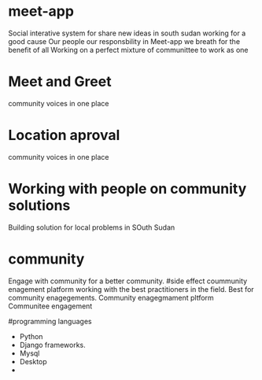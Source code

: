 # meet-app
Social interative system for share new ideas in south sudan 
working for a good cause
Our people our responsbility in Meet-app we breath for the benefit of all 
Working on a perfect mixture of communittee to work as one
# Meet and Greet 
community voices in one place
# Location aproval 
community voices in one place

# Working with people on community solutions
Building solution for local problems in SOuth Sudan
# community 
Engage with community for a better community.
#side effect
coummunity enagement platform
working with the best practitioners in the field.
Best for community enagegements.
Community enagegmament pltform
Communitee engagement 

#programming languages
- Python
- Django frameworks.
- Mysql
- Desktop
- 
  
